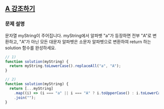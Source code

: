 ## <a href='https://school.programmers.co.kr/learn/courses/30/lessons/181874'>A 강조하기

</a>

### 문제 설명

문자열 myString이 주어집니다. myString에서 알파벳 "a"가 등장하면 전부 "A"로 변환하고, "A"가 아닌 모든 대문자 알파벳은 소문자 알파벳으로 변환하여 return 하는 solution 함수를 완성하세요.

```javascript
// 1)
function solution(myString) {
  return myString.toLowerCase().replaceAll("a", "A");
}

// 2)
function solution(myString) {
  return [...myString]
    .map((i) => (i === "a" || i === "A" ? i.toUpperCase() : i.toLowerCase()))
    .join("");
}
```
